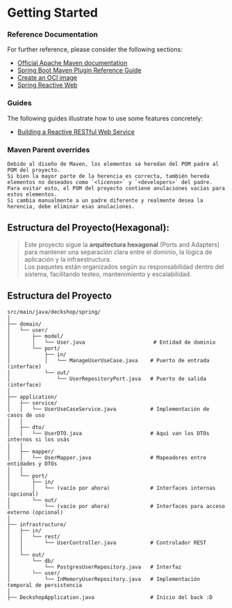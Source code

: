 # Getting Started

### Reference Documentation
For further reference, please consider the following sections:

* [Official Apache Maven documentation](https://maven.apache.org/guides/index.html)
* [Spring Boot Maven Plugin Reference Guide](https://docs.spring.io/spring-boot/3.5.0/maven-plugin)
* [Create an OCI image](https://docs.spring.io/spring-boot/3.5.0/maven-plugin/build-image.html)
* [Spring Reactive Web](https://docs.spring.io/spring-boot/3.5.0/reference/web/reactive.html)

### Guides
The following guides illustrate how to use some features concretely:

* [Building a Reactive RESTful Web Service](https://spring.io/guides/gs/reactive-rest-service/)

### Maven Parent overrides
```text
Debido al diseño de Maven, los elementos se heredan del POM padre al POM del proyecto.
Si bien la mayor parte de la herencia es correcta, también hereda elementos no deseados como `<license>` y `<developers>` del padre.
Para evitar esto, el POM del proyecto contiene anulaciones vacías para estos elementos.
Si cambia manualmente a un padre diferente y realmente desea la herencia, debe eliminar esas anulaciones.
```

## Estructura del Proyecto(Hexagonal):
> Este proyecto sigue la **arquitectura hexagonal** (Ports and Adapters) para mantener una separación clara entre el dominio, la lógica de aplicación y la infraestructura.  
> Los paquetes están organizados según su responsabilidad dentro del sistema, facilitando testeo, mantenimiento y escalabilidad.
## Estructura del Proyecto

```text
src/main/java/deckshop/spring/
│
├── domain/
│   └── user/
│       ├── model/
│       │   └── User.java                      # Entidad de dominio
│       └── port/
│           ├── in/
│           │   └── ManageUserUseCase.java    # Puerto de entrada (interface)
│           └── out/
│               └── UserRepositoryPort.java   # Puerto de salida (interface)
│
├── application/
│   ├── service/
│   │   └── UserUseCaseService.java           # Implementación de casos de uso
│   │
│   ├── dto/
│   │   └── UserDTO.java                      # Aquí van los DTOs internos si los usás
│   │
│   ├── mapper/
│   │   └── UserMapper.java                   # Mapeadores entre entidades y DTOs
│   │
│   └── port/
│       ├── in/
│       │   └── (vacío por ahora)             # Interfaces internas (opcional)
│       └── out/
│           └── (vacío por ahora)             # Interfaces para acceso externo (opcional)
│
├── infrastructure/
│   ├── in/
│   │   └── rest/
│   │       └── UserController.java           # Controlador REST
│   │
│   └── out/
│       └── db/
│           └── PostgresUserRepository.java   # Interfaz
│       └── user/
│           └── InMemoryUserRepository.java   # Implementación temporal de persistencia
│
├── DeckshopApplication.java                  # Inicio del back :D
```



